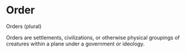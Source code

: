 <!-- wiki-header-section:start -->
# Order

<!-- wiki-header-section:end -->

<!-- not-for-live-publishing:start -->
<!-- obsidian-pull:start -->
Orders (plural)

Orders are settlements, civilizations, or otherwise physical groupings of creatures within a plane under a government or ideology.

<!-- obsidian-pull:end -->
<!-- not-for-live-publishing:end -->